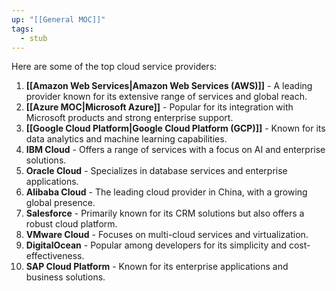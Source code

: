 ```yaml
---
up: "[[General MOC]]"
tags:
  - stub
---
```

Here are some of the top cloud service providers:
1. **[[Amazon Web Services|Amazon Web Services (AWS)]]** - A leading provider known for its extensive range of services and global reach.
2. **[[Azure MOC|Microsoft Azure]]** - Popular for its integration with Microsoft products and strong enterprise support.
3. **[[Google Cloud Platform|Google Cloud Platform (GCP)]]** - Known for its data analytics and machine learning capabilities.
4. **IBM Cloud** - Offers a range of services with a focus on AI and enterprise solutions.
5. **Oracle Cloud** - Specializes in database services and enterprise applications.
6. **Alibaba Cloud** - The leading cloud provider in China, with a growing global presence.
7. **Salesforce** - Primarily known for its CRM solutions but also offers a robust cloud platform.
8. **VMware Cloud** - Focuses on multi-cloud services and virtualization.
9. **DigitalOcean** - Popular among developers for its simplicity and cost-effectiveness.
10. **SAP Cloud Platform** - Known for its enterprise applications and business solutions.
